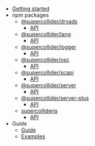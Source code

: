 - [Getting started](README.md)
- npm packages
  - [@supercollider/dryads](packages/dryads/README.md)
    - [API](packages/dryads/api.md)
  - [@supercollider/lang](packages/lang/README.md)
    - [API](packages/lang/api.md)
  - [@supercollider/logger](packages/logger/README.md)
    - [API](packages/logger/api.md)
  - [@supercollider/osc](packages/osc/README.md)
    - [API](packages/osc/api.md)
  - [@supercollider/scapi](packages/scapi/README.md)
    - [API](packages/scapi/api.md)
  - [@supercollider/server](packages/server/README.md)
    - [API](packages/server/api.md)
  - [@supercollider/server-plus](packages/server-plus/README.md)
    - [API](packages/server-plus/api.md)
  - [supercolliderjs](packages/supercolliderjs/README.md)
    - [API](packages/supercolliderjs/api.md)
- Guide
  - [Guide](https://crucialfelix.gitbooks.io/supercollider-js-guide/content/)
  - [Examples](https://github.com/crucialfelix/supercolliderjs-examples)
